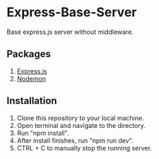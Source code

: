 # Express-Base-Server
Base express.js server without middleware.

## Packages
1. [Express.js](https://expressjs.com/)
2. [Nodemon](https://nodemon.io/)


## Installation
1. Clone this repository to your local machine.
2. Open terminal and navigate to the directory.
3. Run "npm install".
4. After install finishes, run "npm run dev".
5. CTRL + C to manually stop the running server.
